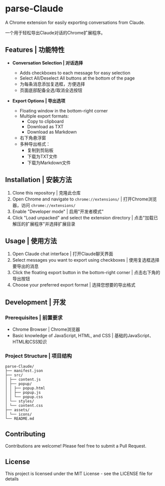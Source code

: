 # parse-Claude

A Chrome extension for easily exporting conversations from Claude.

一个用于轻松导出Claude对话的Chrome扩展程序。

## Features | 功能特性

- **Conversation Selection | 对话选择**
  - Adds checkboxes to each message for easy selection
  - Select All/Deselect All buttons at the bottom of the page
  - 为每条消息添加复选框，方便选择
  - 页面底部配备全选/取消全选按钮
  
- **Export Options | 导出选项**
  - Floating window in the bottom-right corner
  - Multiple export formats:
    - Copy to clipboard
    - Download as TXT
    - Download as Markdown
  - 右下角悬浮窗
  - 多种导出格式：
    - 复制到剪贴板
    - 下载为TXT文件
    - 下载为Markdown文件

## Installation | 安装方法

1. Clone this repository | 克隆此仓库
2. Open Chrome and navigate to `chrome://extensions/` | 打开Chrome浏览器，访问 `chrome://extensions/`
3. Enable "Developer mode" | 启用"开发者模式"
4. Click "Load unpacked" and select the extension directory | 点击"加载已解压的扩展程序"并选择扩展目录

## Usage | 使用方法

1. Open Claude chat interface | 打开Claude聊天界面
2. Select messages you want to export using checkboxes | 使用复选框选择要导出的消息
3. Click the floating export button in the bottom-right corner | 点击右下角的导出按钮
4. Choose your preferred export format | 选择您想要的导出格式

## Development | 开发

### Prerequisites | 前置要求
- Chrome Browser | Chrome浏览器
- Basic knowledge of JavaScript, HTML, and CSS | 基础的JavaScript、HTML和CSS知识

### Project Structure | 项目结构
```
parse-Claude/
├── manifest.json
├── src/
│ ├── content.js
│ ├── popup/
│ │ ├── popup.html
│ │ ├── popup.js
│ │ └── popup.css
│ └── styles/
│ └── content.css
├── assets/
│ └── icons/
└── README.md
```

## Contributing

Contributions are welcome! Please feel free to submit a Pull Request.

## License

This project is licensed under the MIT License - see the LICENSE file for details